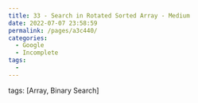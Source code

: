 ```yaml
---
title: 33 - Search in Rotated Sorted Array - Medium
date: 2022-07-07 23:58:59
permalink: /pages/a3c440/
categories:
  - Google
  - Incomplete
tags:
  - 
---
```

tags: [Array, Binary Search]